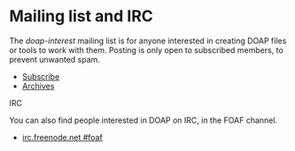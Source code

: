 # Mailing list and IRC

The _doap-interest_ mailing list is for anyone interested in creating DOAP files or tools to work with them. Posting is only open to subscribed members, to prevent unwanted spam.

* [Subscribe](http://lists.usefulinc.com/mailman/listinfo/doap-interest)
* [Archives](http://lists.usefulinc.com/pipermail/doap-interest/)

IRC

You can also find people interested in DOAP on IRC, in the FOAF channel.

* [irc.freenode.net #foaf](irc://irc.freenode.net/foaf)
